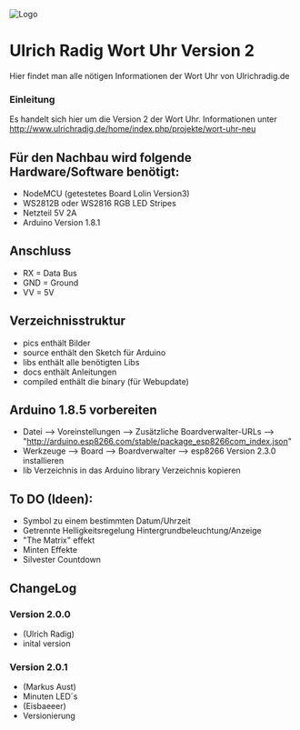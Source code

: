 ![Logo](pics/uhr.jpg)
# Ulrich Radig Wort Uhr Version 2

Hier findet man alle nötigen Informationen der Wort Uhr von Ulrichradig.de      

### Einleitung 
Es handelt sich hier um die Version 2 der Wort Uhr. 
Informationen unter http://www.ulrichradig.de/home/index.php/projekte/wort-uhr-neu   

## Für den Nachbau wird folgende Hardware/Software benötigt:
* NodeMCU (getestetes Board Lolin Version3)
* WS2812B oder WS2816 RGB LED Stripes
* Netzteil 5V 2A
* Arduino Version 1.8.1

## Anschluss
* RX = Data Bus
* GND = Ground
* VV = 5V
 
## Verzeichnisstruktur
* pics enthält Bilder
* source enthält den Sketch für Arduino
* libs enthält alle benötigten Libs
* docs enthält Anleitungen   
* compiled enthält die binary (für Webupdate)

## Arduino 1.8.5 vorbereiten
* Datei --> Voreinstellungen --> Zusätzliche Boardverwalter-URLs --> "http://arduino.esp8266.com/stable/package_esp8266com_index.json"
* Werkzeuge --> Board --> Boardverwalter --> esp8266 Version 2.3.0 installieren
* lib Verzeichnis in das Arduino library Verzeichnis kopieren

## To DO (Ideen):
* Symbol zu einem bestimmten Datum/Uhrzeit
* Getrennte Helligkeitsregelung Hintergrundbeleuchtung/Anzeige 
* "The Matrix" effekt
* Minten Effekte
* Silvester Countdown

## ChangeLog                      

### Version 2.0.0 
* (Ulrich Radig)
* inital version   
### Version 2.0.1
* (Markus Aust)
* Minuten LED´s
* (Eisbaeeer)
* Versionierung